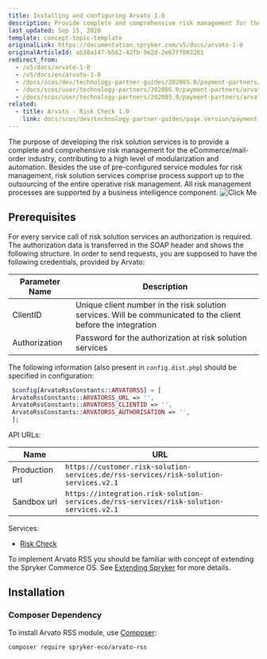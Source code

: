 ```yaml
---
title: Installing and configuring Arvato 1.0
description: Provide complete and comprehensive risk management for the eCommerce/mail-order industry, contributing to a high level of modularization and automation.
last_updated: Sep 15, 2020
template: concept-topic-template
originalLink: https://documentation.spryker.com/v5/docs/arvato-1-0
originalArticleId: ab38a147-b562-42fb-9e2d-2e67ff083261
redirect_from:
  - /v5/docs/arvato-1-0
  - /v5/docs/en/arvato-1-0
  - /docs/scos/dev/technology-partner-guides/202005.0/payment-partners/arvato/v.1.0/arvato-risk-solution-services-integration-1.0.html
  - /docs/scos/user/technology-partners/202005.0/payment-partners/arvato/v.1.0/arvato-risk-solution-services-integration-1.0.html
  - /docs/scos/user/technology-partners/202005.0/payment-partners/arvato/arvato-risk-solution-services-integration.html
related:
  - title: Arvato - Risk Check 1.0
    link: docs/scos/dev/technology-partner-guides/page.version/payment-partners/arvato/v.1.0/arvato-risk-check-1.0.html
---
```


The purpose of developing the risk solution services is to provide a complete and comprehensive risk management for the eCommerce/mail-order industry, contributing to a high level of modularization and automation. Besides the use of pre-configured service modules for risk management, risk solution services comprise process support up to the outsourcing of the entire operative risk management. All risk management processes are supported by a business intelligence component.
![Click Me](https://spryker.s3.eu-central-1.amazonaws.com/docs/Technology+Partners/Payment+Partners/Arvato/arvato-rss-overview.png)

## Prerequisites
For every service call of risk solution services an authorization is required.
The authorization data is transferred in the SOAP header and shows the following structure.
In order to send requests, you are supposed to have the following credentials, provided by Arvato:

| Parameter Name | Description |
| --- | --- |
| ClientID | Unique client number in the risk solution services. Will be communicated to the client before the integration |
| Authorization | Password for the authorization at risk solution services |

The following information (also present in `config.dist.php`) should be specified in configuration:
```php
 $config[ArvatoRssConstants::ARVATORSS] = [
 ArvatoRssConstants::ARVATORSS_URL => '',
 ArvatoRssConstants::ARVATORSS_CLIENTID => '',
 ArvatoRssConstants::ARVATORSS_AUTHORISATION => '',
 ];
 ```

API URLs:

|Name  |URL  |
| --- | --- |
| Production url |`https://customer.risk-solution-services.de/rss-services/risk-solution-services.v2.1`  |
| Sandbox url |`https://integration.risk-solution-services.de/rss-services/risk-solution-services.v2.1`  |

Services:
* [Risk Check](/docs/scos/user/technology-partners/{{page.version}}/payment-partners/arvato/v.1.0/arvato-risk-check-1.0.html)

To implement Arvato RSS you should be familiar with concept of extending the Spryker Commerce OS. See [Extending Spryker](/docs/scos/dev/back-end-development/extend-spryker/spryker-os-module-customisation/extend-a-core-module-that-is-used-by-another.html) for more details.

## Installation

### Composer Dependency

To install Arvato RSS module, use [Composer](https://getcomposer.org/):

```
composer require spryker-eco/arvato-rss
```
